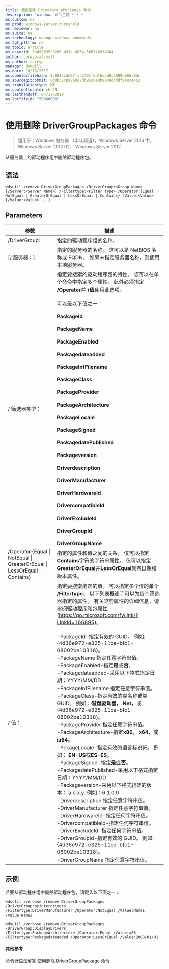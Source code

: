 ```yaml
---
title: 使用删除 DriverGroupPackages 命令
description: 'Windows 命令主题 * * *- '
ms.custom: na
ms.prod: windows-server-threshold
ms.reviewer: na
ms.suite: na
ms.technology: manage-windows-commands
ms.tgt_pltfrm: na
ms.topic: article
ms.assetid: 7b499635-6285-491c-8854-5665489f4364
author: coreyp-at-msft
ms.author: coreyp
manager: dongill
ms.date: 10/16/2017
ms.openlocfilehash: 8c00251dd07fca2491fedf6aed0c6989ee65a0dc
ms.sourcegitcommit: 0d0b32c8986ba7db9536e0b8648d4ddf9b03e452
ms.translationtype: MT
ms.contentlocale: zh-CN
ms.lasthandoff: 04/17/2019
ms.locfileid: "59866008"
---
```

# <a name="using-the-remove-drivergrouppackages-command"></a>使用删除 DriverGroupPackages 命令

>适用于：Windows 服务器 （半年频道），Windows Server 2016 中，Windows Server 2012 R2、 Windows Server 2012

从服务器上的驱动程序组中删除驱动程序包。
## <a name="syntax"></a>语法
```
wdsutil /remove-DriverGroupPackages /DriverGroup:<Group Name> [/Server:<Server Name>] /Filtertype:<Filter type> /Operator:{Equal | NotEqual | GreaterOrEqual | LessOrEqual | Contains} /Value:<Value> [/Value:<Value> ...]
```
## <a name="parameters"></a>Parameters
|参数|描述|
|-------|--------|
|/DriverGroup:<Group Name>|指定的驱动程序组的名称。|
|[/ 服务器：<Server name>]|指定的服务器的名称。 这可以是 NetBIOS 名称或 FQDN。 如果未指定服务器名称，则使用本地服务器。|
|/ 筛选器类型：<Filter type>|指定要搜索的驱动程序包的特性。 您可以在单个命令中指定多个属性。 此外必须指定 **/Operator**并 **/值**使用此选项。<br /><br /><Filter type> 可以是以下值之一：<br /><br />**PackageId**<br /><br />**PackageName**<br /><br />**PackageEnabled**<br /><br />**Packagedateadded**<br /><br />**PackageInfFilename**<br /><br />**PackageClass**<br /><br />**PackageProvider**<br /><br />**PackageArchitecture**<br /><br />**PackageLocale**<br /><br />**PackageSigned**<br /><br />**PackagedatePublished**<br /><br />**Packageversion**<br /><br />**Driverdescription**<br /><br />**DriverManufacturer**<br /><br />**DriverHardwareId**<br /><br />**DrivercompatibleId**<br /><br />**DriverExcludeId**<br /><br />**DriverGroupId**<br /><br />**DriverGroupName**|
|/Operator:{Equal &#124; NotEqual &#124; GreaterOrEqual &#124; LessOrEqual &#124; Contains}|指定的属性和值之间的关系。 仅可以指定**Contains**字符的字符串属性。 仅可以指定**GreaterOrEqual**并**LessOrEqual**具有日期和版本属性。|
|/ 值：<Value>|指定要搜索指定的值<attribute>。 可以指定多个值的单个 **/Filtertype**。 以下列表概述了可以为每个筛选器指定的属性。 有关这些属性的详细信息，请参阅[驱动程序和包属性](https://go.microsoft.com/fwlink/?LinkId=166895)(https://go.microsoft.com/fwlink/?LinkId=166895)。<br /><br />-PackageId-指定有效的 GUID。 例如: {4d36e972-e325-11ce-bfc1-08002be10318}。<br />-PackageName 指定任意字符串值。<br />-PackageEnabled-指定**是**或**否**。<br />-Packagedateadded-采用以下格式指定日期：YYYY/MM/DD<br />-PackageInfFilename 指定任意字符串值。<br />-PackageClass-指定有效的类名称或类 GUID。 例如：**磁盘驱动器**， **Net**，或 {4d36e972-e325-11ce-bfc1-08002be10318}。<br />-PackageProvider 指定任意字符串值。<br />-PackageArchitecture-指定**x86**， **x64**，或**ia64**。<br />-PckageLocale-指定有效的语言标识符。 例如： **EN-US**或**ES-ES**。<br />-PackageSigned-指定**是**或**否**。<br />-PackagedatePublished-采用以下格式指定日期：YYYY/MM/DD<br />-Packageversion-采用以下格式指定的版本： a.b.x.y. 例如：6.1.0.0<br />-Driverdescription 指定任意字符串值。<br />-DriverManufacturer 指定任意字符串值。<br />-DriverHardwareId-指定任何字符串值。<br />-DrivercompatibleId-指定任何字符串值。<br />-DriverExcludeId-指定任何字符串值。<br />-DriverGroupId-指定有效的 GUID。 例如: {4d36e972-e325-11ce-bfc1-08002be10318}。<br />-DriverGroupName 指定任意字符串值。|
## <a name="BKMK_examples"></a>示例
若要从驱动程序组中删除驱动程序包，请键入以下项之一：
```
wdsutil /verbose /remove-DriverGroupPackages /DriverGroup:printerdrivers
/Filtertype:DriverManufacturer /Operator:NotEqual /Value:Name1 /Value:Name2
```
```
wdsutil /verbose /remove-DriverGroupPackages /DriverGroup:DisplayDrivers
/Filtertype:PackageArchitecture /Operator:Equal /Value:x86
/Filtertype:Packagedateadded /Operator:LessOrEqual /Value:2008/01/01
```
#### <a name="additional-references"></a>其他参考
[命令行语法解答](command-line-syntax-key.md)
[使用删除 DriverGroupPackage 命令](using-the-remove-drivergrouppackage-command.md)
